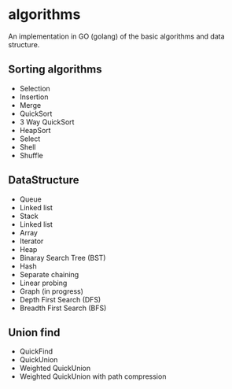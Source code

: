 # algorithms

An implementation in GO (golang) of the basic algorithms and data structure.

## Sorting algorithms
- Selection
- Insertion
- Merge
- QuickSort
- 3 Way QuickSort
- HeapSort
- Select
- Shell
- Shuffle  

## DataStructure
- Queue
 - Linked list
- Stack
 - Linked list
 - Array
- Iterator
- Heap
- Binaray Search Tree (BST)
- Hash
 - Separate chaining
 - Linear probing
- Graph (in progress)
 - Depth First Search (DFS)
 - Breadth First Search (BFS)

## Union find
- QuickFind
- QuickUnion
- Weighted QuickUnion
- Weighted QuickUnion with path compression
